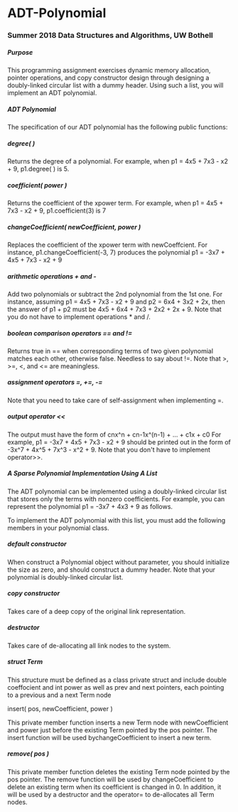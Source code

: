 # ADT-Polynomial

### Summer 2018 Data Structures and Algorithms, UW Bothell 

##### Purpose

This programming assignment exercises dynamic memory allocation, pointer operations, and copy constructor design through designing a doubly-linked circular list with a dummy header. Using such a list, you will implement an ADT polynomial.

 

##### ADT Polynomial

The specification of our ADT polynomial has the following public functions:

 

##### degree( )

Returns the degree of a polynomial. For example, when p1 = 4x5 + 7x3 - x2 + 9, p1.degree( ) is 5.

##### coefficient( power )

Returns the coefficient of the xpower term. For example, when p1 = 4x5 + 7x3 - x2 + 9, p1.coefficient(3) is 7

##### changeCoefficient( newCoefficient, power )

Replaces the coefficient of the xpower term with newCoeffcient. For instance, p1.changeCoefficient(-3, 7) produces the polynomial p1 = -3x7 + 4x5 + 7x3 - x2 + 9

##### arithmetic operations + and -

Add two polynomials or subtract the 2nd polynomial from the 1st one. For instance, assuming p1 = 4x5 + 7x3 - x2 + 9 and p2 = 6x4 + 3x2 + 2x, then the answer of p1 + p2 must be 4x5 + 6x4 + 7x3 + 2x2 + 2x + 9. Note that you do not have to implement operations * and /.

##### boolean comparison operators == and !=

Returns true in == when corresponding terms of two given polynomial matches each other, otherwise false. Needless to say about !=. Note that >, >=, <, and <= are meaningless.

##### assignment operators =, +=, -=

Note that you need to take care of self-assignment when implementing =.

##### output operator <<

The output must have the form of cnx^n + cn-1x^(n-1) + ... + c1x + c0 For example, p1 = -3x7 + 4x5 + 7x3 - x2 + 9 should be printed out in the form of        -3x^7 + 4x^5 + 7x^3 - x^2 + 9. Note that you don't have to implement operator>>.

 

##### A Sparse Polynomial Implementation Using A List

The ADT polynomial can be implemented using a doubly-linked circular list that stores only the terms with nonzero coefficients. For example, you can represent the polynomial p1 = -3x7 + 4x3 + 9 as follows.

To implement the ADT polynomial with this list, you must add the following members in your polynomial class.

##### default constructor

When construct a Polynomial object without parameter, you should initialize the size as zero, and should construct a dummy header. Note that your polynomial is doubly-linked circular list.

##### copy constructor

Takes care of a deep copy of the original link representation.

##### destructor

Takes care of de-allocating all link nodes to the system.

##### struct Term

This structure must be defined as a class private struct and include double coeffocient and int power as well as prev and next pointers, each pointing to a previous and a next Term node

insert( pos, newCoefficient, power )

This private member function inserts a new Term node with newCoefficient and power just before the existing Term pointed by the pos pointer. The insert function will be used bychangeCoefficient to insert a new term.

##### remove( pos )

This private member function deletes the existing Term node pointed by the pos pointer. The remove function will be used by changeCoefficient to delete an existing term when its coefficient is changed in 0. In addition, it will be used by a destructor and the operator= to de-allocates all Term nodes.
